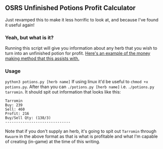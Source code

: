 ## OSRS Unfinished Potions Profit Calculator 
Just revamped this to make it less horrific to look at, and because I've found it useful again!

### Yeah, but what is it?
Running this script will give you information about any herb that you wish to turn into an unfinished potion for profit. [Here's an example of the money making method that this assists with.](http://oldschoolrunescape.wikia.com/wiki/Money_making_guide/Making_ranarr_potions)

### Usage
`python3 potions.py [herb name]`
If using linux it'd be useful to `chmod +x potions.py`.
After than you can `./potions.py [herb name]` i.e. `./potions.py tarromin`.
It should spit out information that looks like this:
```
Tarromin
Buy: 239
Sell: 460
Profit: 216
Buy/Sell Qty: (138/3)
------------------------------
```

Note that if you don't supply an herb, it's going to spit out `Tarromin` through `Kwuarm` in the above format as that is what is profitable and what I'm capable of creating (in-game) at the time of this writing.